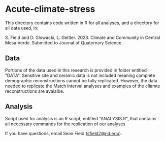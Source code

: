 # Acute-climate-stress

This directory contains code written in R for all analyses, and a directory for all data used, in:

 S. Field and D. Glowacki, L. Gettler. 2023. Climate and Community in Central Mesa Verde. Submitted to Journal of Quaternary Science.
 
## Data 

Portions of the data used in this research is provided in folder entitled "DATA". Sensitive site and ceramic data is not included meaning complete demographic reconstructions cannot be fully replicated. However, the data needed to replicate the Match Interval analyses and examples of the cliamte reconstructions are avaialbe. 

## Analysis

Script used for analysis is an R script, entitled "ANALYSIS.R", that contains all necessary commands for the replication of our analyses

If you have questions, email Sean Field (sfield2@nd.edu).
